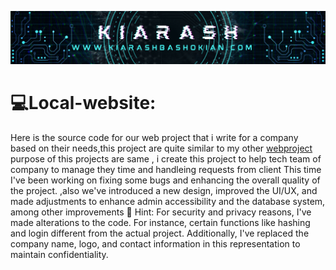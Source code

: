 ![baner](https://github.com/Ghosts6/Local-website/blob/main/img/Baner.png)

# 💻Local-website:
Here is the source code for our web project that i write for a company based on their needs,this project are quite similar to my  other [webproject](https://github.com/Ghosts6/webProject) purpose of this projects are same , i create this project to help tech team of company to manage they time and handleing requests from client This time I've been working on fixing some bugs and enhancing the overall quality of the project. ,also we've introduced a new design, improved the UI/UX, and made adjustments to enhance admin accessibility and the database system, among other improvements
🚨 Hint: For security and privacy reasons, I've made alterations to the code. For instance, certain functions like hashing and login different from the actual project. Additionally, I've replaced the company name, logo, and contact information in this representation to maintain confidentiality.
